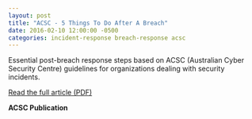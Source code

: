 ```yaml
---
layout: post
title: "ACSC - 5 Things To Do After A Breach"
date: 2016-02-10 12:00:00 -0500
categories: incident-response breach-response acsc
---
```


Essential post-breach response steps based on ACSC (Australian Cyber Security Centre) guidelines for organizations dealing with security incidents.

[Read the full article (PDF)](/assets/pdfs/ACSC-5ThinksToDoAfterABreach.pdf)

**ACSC Publication**